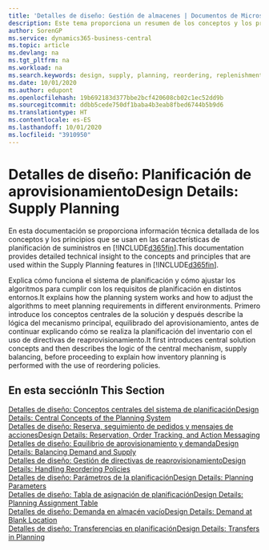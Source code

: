 ```yaml
---
title: 'Detalles de diseño: Gestión de almacenes | Documentos de Microsoft'
description: Este tema proporciona un resumen de los conceptos y los principios que se usan en las características de planificación de suministros en Business Central.
author: SorenGP
ms.service: dynamics365-business-central
ms.topic: article
ms.devlang: na
ms.tgt_pltfrm: na
ms.workload: na
ms.search.keywords: design, supply, planning, reordering, replenishment
ms.date: 10/01/2020
ms.author: edupont
ms.openlocfilehash: 19b692183d377bbe2bcf420608cb02c1ec52dd9b
ms.sourcegitcommit: ddbb5cede750df1baba4b3eab8fbed6744b5b9d6
ms.translationtype: HT
ms.contentlocale: es-ES
ms.lasthandoff: 10/01/2020
ms.locfileid: "3910950"
---
```

# <a name="design-details-supply-planning"></a><span data-ttu-id="bc59d-103">Detalles de diseño: Planificación de aprovisionamiento</span><span class="sxs-lookup"><span data-stu-id="bc59d-103">Design Details: Supply Planning</span></span>
<span data-ttu-id="bc59d-104">En esta documentación se proporciona información técnica detallada de los conceptos y los principios que se usan en las características de planificación de suministros en [!INCLUDE[d365fin](includes/d365fin_md.md)].</span><span class="sxs-lookup"><span data-stu-id="bc59d-104">This documentation provides detailed technical insight to the concepts and principles that are used within the Supply Planning features in [!INCLUDE[d365fin](includes/d365fin_md.md)].</span></span>  

<span data-ttu-id="bc59d-105">Explica cómo funciona el sistema de planificación y cómo ajustar los algoritmos para cumplir con los requisitos de planificación en distintos entornos.</span><span class="sxs-lookup"><span data-stu-id="bc59d-105">It explains how the planning system works and how to adjust the algorithms to meet planning requirements in different environments.</span></span> <span data-ttu-id="bc59d-106">Primero introduce los conceptos centrales de la solución y después describe la lógica del mecanismo principal, equilibrado del aprovisionamiento, antes de continuar explicando cómo se realiza la planificación del inventario con el uso de directivas de reaprovisionamiento.</span><span class="sxs-lookup"><span data-stu-id="bc59d-106">It first introduces central solution concepts and then describes the logic of the central mechanism, supply balancing, before proceeding to explain how inventory planning is performed with the use of reordering policies.</span></span>  

## <a name="in-this-section"></a><span data-ttu-id="bc59d-107">En esta sección</span><span class="sxs-lookup"><span data-stu-id="bc59d-107">In This Section</span></span>  
[<span data-ttu-id="bc59d-108">Detalles de diseño: Conceptos centrales del sistema de planificación</span><span class="sxs-lookup"><span data-stu-id="bc59d-108">Design Details: Central Concepts of the Planning System</span></span>](design-details-central-concepts-of-the-planning-system.md)  
[<span data-ttu-id="bc59d-109">Detalles de diseño: Reserva, seguimiento de pedidos y mensajes de acciones</span><span class="sxs-lookup"><span data-stu-id="bc59d-109">Design Details: Reservation, Order Tracking, and Action Messaging</span></span>](design-details-reservation-order-tracking-and-action-messaging.md)  
[<span data-ttu-id="bc59d-110">Detalles de diseño: Equilibrio de aprovisionamiento y demanda</span><span class="sxs-lookup"><span data-stu-id="bc59d-110">Design Details: Balancing Demand and Supply</span></span>](design-details-balancing-demand-and-supply.md)  
[<span data-ttu-id="bc59d-111">Detalles de diseño: Gestión de directivas de reaprovisionamiento</span><span class="sxs-lookup"><span data-stu-id="bc59d-111">Design Details: Handling Reordering Policies</span></span>](design-details-handling-reordering-policies.md)  
[<span data-ttu-id="bc59d-112">Detalles de diseño: Parámetros de la planificación</span><span class="sxs-lookup"><span data-stu-id="bc59d-112">Design Details: Planning Parameters</span></span>](design-details-planning-parameters.md)  
[<span data-ttu-id="bc59d-113">Detalles de diseño: Tabla de asignación de planificación</span><span class="sxs-lookup"><span data-stu-id="bc59d-113">Design Details: Planning Assignment Table</span></span>](design-details-planning-assignment-table.md)  
[<span data-ttu-id="bc59d-114">Detalles de diseño: Demanda en almacén vacío</span><span class="sxs-lookup"><span data-stu-id="bc59d-114">Design Details: Demand at Blank Location</span></span>](design-details-demand-at-blank-location.md)  
[<span data-ttu-id="bc59d-115">Detalles de diseño: Transferencias en planificación</span><span class="sxs-lookup"><span data-stu-id="bc59d-115">Design Details: Transfers in Planning</span></span>](design-details-transfers-in-planning.md)
